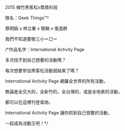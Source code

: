 2015 梅竹黑客松x喬鼎科技

隊名：Geek Things™ᴰ

蔡明娟 x 林立秦 x 簡聃 x 張逸群

我們不知道要衝三小＝口＝

/*作品名字：International Activity Page

多次找不到自己想要的活動嗎？

每次想要參加黑客松活動就結束了嗎？

International Activity Page 網羅全世界的所有活動，

無論是全交大的，全新竹的，全台灣的，或是全地表的活動，

都可以在這裡刊登查詢，

International Activity Page 讓你抓到自己想要的活動，

一起成為活動王吧！*/